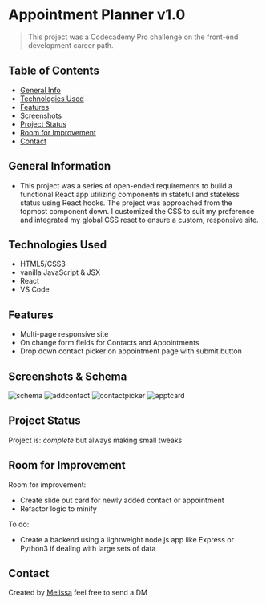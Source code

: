 # Appointment Planner v1.0

> This project was a Codecademy Pro challenge on the front-end development career path.

## Table of Contents

* [General Info](#general-information)
* [Technologies Used](#technologies-used)
* [Features](#features)
* [Screenshots](#screenshots)
* [Project Status](#project-status)
* [Room for Improvement](#room-for-improvement)
* [Contact](#contact)

## General Information

* This project was a series of open-ended requirements to build a functional React app utilizing components in stateful and stateless status using React hooks. The project was approached from the topmost component down. I customized the CSS to suit my preference and integrated my global CSS reset to ensure a custom, responsive site.

## Technologies Used

* HTML5/CSS3
* vanilla JavaScript & JSX
* React
* VS Code

## Features

* Multi-page responsive site
* On change form fields for Contacts and Appointments
* Drop down contact picker on appointment page with submit button

## Screenshots & Schema

![schema](https://static-assets.codecademy.com/skillpaths/react-redux/appointments-components.png)
![addcontact](https://user-images.githubusercontent.com/91221861/163689191-186cc279-3c0d-43d4-a909-aeb1d1cbfbf3.png)
![contactpicker](https://user-images.githubusercontent.com/91221861/163689196-5742a5be-70fa-4f6f-ab92-6d86a31cdfe8.png)
![apptcard](https://user-images.githubusercontent.com/91221861/163689198-5ce88dd0-7935-4ccf-b2d3-87b327dd1b6a.png)

## Project Status

Project is:  _complete_ but always making small tweaks

## Room for Improvement

Room for improvement:

* Create slide out card for newly added contact or appointment
* Refactor logic to minify

To do:

* Create a backend using a lightweight node.js app like Express or Python3 if dealing with large sets of data

## Contact

Created by [Melissa](https://twitter.com/misathemeb)  feel free to send a DM
